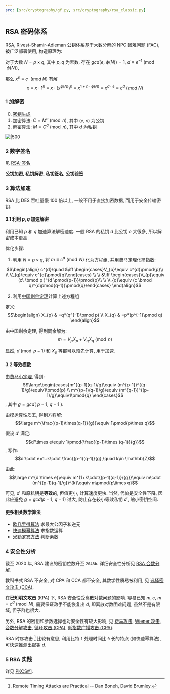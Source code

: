 ```yaml
---
src: [src/cryptography/gf.py, src/cryptography/rsa_classic.py]
---
```


## RSA 密码体系

RSA, Rivest-Shamir-Adleman 公钥体系基于大数分解的 NPC 困难问题 (FAC), 被广泛部署使用, 构造原理为:

对于大数 $N=p\times q$, 其中 $p,q$ 为素数, 存在 $gcd(e,\ \phi(N))=1$, ${} d\equiv e^{-1}\pmod{\phi(N)} {}$,   

那么 $x^{e}\equiv c\ \   (mod\; N)$ 有解 $$x\equiv x\cdot 1^{h}\equiv x\cdot (x^{\phi(N)})^{h}\equiv x^{1+h\cdot \phi(N)}\equiv x^{d\cdot e}\equiv c^{d}\ (mod\; N)$$

### 1 加解密

0. [密钥生成](RSA-密钥生成.md)
1. 加密算法: $C=M^{e}\pmod n$, 其中 $(e,n)$ 为公钥
2. 解密算法: $M=C^{d}\pmod n$, 其中 $d$ 为私钥

![|500](../../../../attach/密码学_RSA.png)

### 2 数字签名

见 [RSA-签名](RSA-签名.md)

**公钥加密, 私钥解密, 私钥签名, 公钥验签**

### 3 算法加速

RSA 比 DES 吞吐量慢 100 倍以上, 一般不用于直接加密数据, 而用于安全传输密钥.

#### 3.1 利用 $p,q$ 加速解密

利用已知 $p$ 和 $q$ 加速算法解密速度. 一般 RSA 的私钥 $d$ 比公钥 $e$ 大很多, 所以解密成本更高.  

优化步骤:

1. 利用 $N=p\times q$, 将 ${} m \equiv c^{d}\pmod{N} {}$ 化为方程组, 并用费马定理化简指数:

$$\begin{align}
c^{d}\quad &\iff  \begin{cases}V_{p}\equiv c^{d}\pmod{p}\\ \\ V_{q}\equiv c^{d}\pmod{q}\end{cases} \\ \\
 &\iff \begin{cases}V_{p}\equiv (c\ \bmod p )^{d \pmod{p-1}}\pmod{p}\\ \\ V_{q}\equiv (c \bmod q)^{d\pmod{q-1}}\pmod{q}\end{cases}
\end{align}$$

2. 利用[中国剩余定理](../../../../Math/数论/中国剩余定理.md)计算上述方程组

定义: $$\begin{align}
X_{p} & =q*(q^{-1}\pmod p) \\
X_{q} & =p*(p^{-1}\pmod q)
\end{align}$$ 

由中国剩余定理, 得到同余解为: $$m=V_{p}X_{p}+V_{q}X_{q}\pmod n$$

显然, $d\pmod{p-1}$ 和 $X_p$ 等都可以预先计算, 用于加速.

#### 3.2 等效模数

由[费马小定理](Math/数论/欧拉定理.md), 得到: $$\large\begin{cases}m^{(p-1)(q-1)/g}\equiv (m^{p-1})^{(q-1)/g}\equiv1\pmod{p} \\ m^{(p-1)(q-1)/g}\equiv (m^{q-1})^{(p-1)/g}\equiv1\pmod{q} \end{cases}$$, 其中 $g=gcd(\ p-1,\ q-1\ )$.

由[模运算](Math/数论/模运算.md)性质五, 得到方程解: $$\large m^{\frac{(p-1)\times(q-1)}{g}}\equiv 1\pmod{p\times q}$$

假设 $d'$ 满足: $$d'\times e\equiv 1\pmod{\frac{(p-1)\times (q-1)}{g}}$$, 写作: $$d'\cdot e=1+k\cdot \frac{(p-1)(q-1)}{g},\quad k\in \mathbb{Z}$$

由此: $$\large m^{d'\times e}\equiv m^{1+k\cdot{(p-1)(q-1)}/{g}}\equiv m\cdot (m^{(p-1)(q-1)/g})^{k}\equiv m\pmod{p\times q}$$

可见, $d'$ 和原私钥是**等效**的, 但值更小, 计算速度更快. 当然, 代价是安全性下降, 因此应避免 $g=gcd(p-1,\ q-1)$ 过大, 防止存在较小等效私钥 $d'$, 缩小密钥空间.

#### 更多相关数学算法

- [欧几里得算法](../../../../Math/数论/欧几里得算法.md) 求最大公因子和逆元
- [快速模幂算法](../../../../Math/数论/快速模幂算法.md) 求指数运算
- [米勒罗宾方法](../../../../Math/数论/素性检测-米勒罗宾方法.md) 判断素数

### 4 安全性分析

截至 2020 年, RSA 建议的密钥位数升至 `2048b`. 详细安全性分析见 [RSA 合数分解](RSA-攻击/RSA-合数分解.md).  

教科书式 RSA 不安全, 对 CPA 和 CCA 都不安全, 其数学性质易被利用, 见 [选择密文攻击 (CCA)](RSA-攻击/RSA%20CCA%20攻击.md).

在**已知明文攻击** (KPA) 下, RSA 安全性受离散对数问题的影响. 容易已知 $m,c$, $m=c^{d}\pmod{N}$, 需要保证敌手不能恢复出 $d$, 即离散对数困难问题, 虽然不是有限域, 但子群也很大.

另外, RSA 的密钥和参数选择也对安全性有较大影响, 见 [费马攻击](RSA-攻击/RSA-费马攻击.md), [Wiener 攻击](RSA-攻击/RSA%20Wiener%20攻击.md), [合数分解攻击](RSA-攻击/RSA-合数分解.md), [循环攻击 (CPA)](RSA-攻击/RSA-循环攻击.md), [低指数广播攻击 (CPA)](RSA-攻击/RSA-低指数广播攻击.md).

RSA 时序攻击 [^1] 比较有意思, 利用比特 `1` 处理时间比 `0` 长的特点 (如快速幂算法), 可快速推测出密钥 $d$. 

[^1]: Remote Timing Attacks are Practical -- Dan Boneh, David Brumley.

### 5 RSA 实践

详见 [PKCS#1](PKCS1.md).
